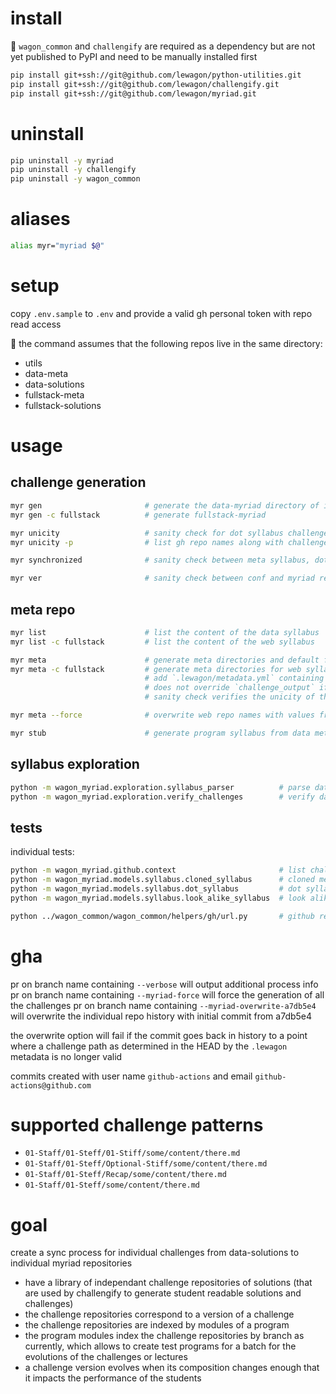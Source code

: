 
# install

🚨 `wagon_common` and `challengify` are required as a dependency but are not yet published to PyPI and need to be manually installed first

``` bash
pip install git+ssh://git@github.com/lewagon/python-utilities.git
pip install git+ssh://git@github.com/lewagon/challengify.git
pip install git+ssh://git@github.com/lewagon/myriad.git
```

# uninstall

``` bash
pip uninstall -y myriad
pip uninstall -y challengify
pip uninstall -y wagon_common
```

# aliases

``` bash
alias myr="myriad $@"
```

# setup

copy `.env.sample` to `.env` and provide a valid gh personal token with repo read access

🚨 the command assumes that the following repos live in the same directory:
- utils
- data-meta
- data-solutions
- fullstack-meta
- fullstack-solutions

# usage

## challenge generation

``` bash
myr gen                       # generate the data-myriad directory of individual repos
myr gen -c fullstack          # generate fullstack-myriad
```

``` bash
myr unicity                   # sanity check for dot syllabus challenges gh repo names unicity
myr unicity -p                # list gh repo names along with challenge path

myr synchronized              # sanity check between meta syllabus, dot syllabus and look alike syllabus

myr ver                       # sanity check between conf and myriad repos
```

## meta repo

``` bash
myr list                      # list the content of the data syllabus
myr list -c fullstack         # list the content of the web syllabus

myr meta                      # generate meta directories and default files in individual solutions
myr meta -c fullstack         # generate meta directories for web syllabus
                              # add `.lewagon/metadata.yml` containing `challenge_output: lewagon-web/ruby-stupid-coaching`
                              # does not override `challenge_output` if it exists
                              # sanity check verifies the unicity of the gh repo names

myr meta --force              # overwrite web repo names with values from CHALLENGE_RENAMING

myr stub                      # generate program syllabus from data meta for the student clone tool
```

## syllabus exploration

``` bash
python -m wagon_myriad.exploration.syllabus_parser          # parse data syllabus
python -m wagon_myriad.exploration.verify_challenges        # verify data challenges
```

## tests

individual tests:

``` bash
python -m wagon_myriad.github.context                       # list challenges impacted by commits in current branch in ../../data-solutions vs origin/master
python -m wagon_myriad.models.syllabus.cloned_syllabus      # cloned meta repo syllabus loader
python -m wagon_myriad.models.syllabus.dot_syllabus         # dot syllabus loader
python -m wagon_myriad.models.syllabus.look_alike_syllabus  # look alike syllabus loader

python ../wagon_common/wagon_common/helpers/gh/url.py       # github repo helper
```

# gha

pr on branch name containing `--verbose` will output additional process info
pr on branch name containing `--myriad-force` will force the generation of all the challenges
pr on branch name containing `--myriad-overwrite-a7db5e4` will overwrite the individual repo history with initial commit from a7db5e4

the overwrite option will fail if the commit goes back in history to a point where a challenge path as determined in the HEAD by the `.lewagon` metadata is no longer valid

commits created with user name `github-actions` and email `github-actions@github.com`

# supported challenge patterns

- `01-Staff/01-Steff/01-Stiff/some/content/there.md`
- `01-Staff/01-Steff/Optional-Stiff/some/content/there.md`
- `01-Staff/01-Steff/Recap/some/content/there.md`
- `01-Staff/01-Steff/some/content/there.md`

# goal

create a sync process for individual challenges from data-solutions to individual myriad repositories

- have a library of independant challenge repositories of solutions (that are used by challengify to generate student readable solutions and challenges)
- the challenge repositories correspond to a version of a challenge
- the challenge repositories are indexed by modules of a program
- the program modules index the challenge repositories by branch as currently, which allows to create test programs for a batch for the evolutions of the challenges or lectures
- a challenge version evolves when its composition changes enough that it impacts the performance of the students
